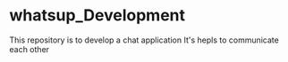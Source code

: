# whatsup_Development
This repository is to develop a chat application
It's  hepls to communicate each other

